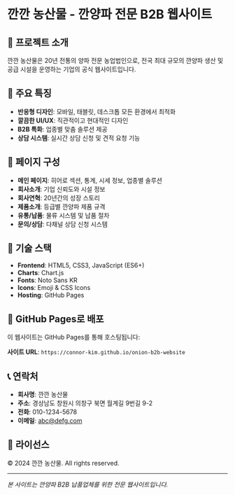 # 깐깐 농산물 - 깐양파 전문 B2B 웹사이트

## 🌟 프로젝트 소개

깐깐 농산물은 20년 전통의 양파 전문 농업법인으로, 전국 최대 규모의 깐양파 생산 및 공급 시설을 운영하는 기업의 공식 웹사이트입니다.

## 🎯 주요 특징

- **반응형 디자인**: 모바일, 태블릿, 데스크톱 모든 환경에서 최적화
- **깔끔한 UI/UX**: 직관적이고 현대적인 디자인
- **B2B 특화**: 업종별 맞춤 솔루션 제공
- **상담 시스템**: 실시간 상담 신청 및 견적 요청 기능

## 📱 페이지 구성

- **메인 페이지**: 히어로 섹션, 통계, 시세 정보, 업종별 솔루션
- **회사소개**: 기업 신뢰도와 시설 정보
- **회사연혁**: 20년간의 성장 스토리
- **제품소개**: 등급별 깐양파 제품 규격
- **유통/납품**: 물류 시스템 및 납품 절차
- **문의/상담**: 다채널 상담 신청 시스템

## 🔧 기술 스택

- **Frontend**: HTML5, CSS3, JavaScript (ES6+)
- **Charts**: Chart.js
- **Fonts**: Noto Sans KR
- **Icons**: Emoji & CSS Icons
- **Hosting**: GitHub Pages

## 🚀 GitHub Pages로 배포

이 웹사이트는 GitHub Pages를 통해 호스팅됩니다:

**사이트 URL**: `https://connor-kim.github.io/onion-b2b-website`

## 📞 연락처

- **회사명**: 깐깐 농산물
- **주소**: 경상남도 창원시 의창구 북면 월계길 9번길 9-2
- **전화**: 010-1234-5678
- **이메일**: abc@defg.com

## 📄 라이선스

© 2024 깐깐 농산물. All rights reserved.

---

*본 사이트는 깐양파 B2B 납품업체를 위한 전문 웹사이트입니다.*